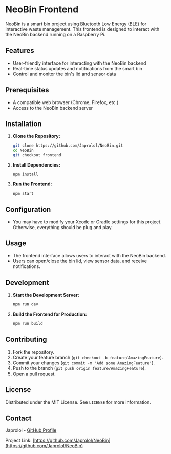 # NeoBin Frontend

NeoBin is a smart bin project using Bluetooth Low Energy (BLE) for interactive waste management. This frontend is designed to interact with the NeoBin backend running on a Raspberry Pi.

## Features

- User-friendly interface for interacting with the NeoBin backend
- Real-time status updates and notifications from the smart bin
- Control and monitor the bin's lid and sensor data

## Prerequisites

- A compatible web browser (Chrome, Firefox, etc.)
- Access to the NeoBin backend server

## Installation

1. **Clone the Repository:**
    ```bash
    git clone https://github.com/Japrolol/NeoBin.git
    cd NeoBin
    git checkout frontend
    ```

2. **Install Dependencies:**
    ```bash
    npm install
    ```

3. **Run the Frontend:**
    ```bash
    npm start
    ```

## Configuration

- You may have to modify your Xcode or Gradle settings for this project. Otherwise, everything should be plug and play.

## Usage

- The frontend interface allows users to interact with the NeoBin backend.
- Users can open/close the bin lid, view sensor data, and receive notifications.

## Development

1. **Start the Development Server:**
    ```bash
    npm run dev
    ```

2. **Build the Frontend for Production:**
    ```bash
    npm run build
    ```

## Contributing

1. Fork the repository.
2. Create your feature branch (`git checkout -b feature/AmazingFeature`).
3. Commit your changes (`git commit -m 'Add some AmazingFeature'`).
4. Push to the branch (`git push origin feature/AmazingFeature`).
5. Open a pull request.

## License

Distributed under the MIT License. See `LICENSE` for more information.

## Contact

Japrolol - [GitHub Profile](https://github.com/Japrolol)

Project Link: [https://github.com/Japrolol/NeoBin](https://github.com/Japrolol/NeoBin)

